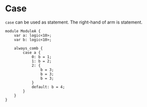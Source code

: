# Case

`case` can be used as statement.
The right-hand of arm is statement.

```veryl,playground
module ModuleA {
    var a: logic<10>;
    var b: logic<10>;

    always_comb {
        case a {
            0: b = 1;
            1: b = 2;
            2: {
                b = 3;
                b = 3;
                b = 3;
            }
            default: b = 4;
        }
    }
}
```
